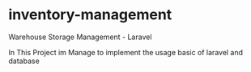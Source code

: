 # inventory-management
 Warehouse Storage Management - Laravel

 In This Project im Manage to implement the usage basic of laravel and database 

